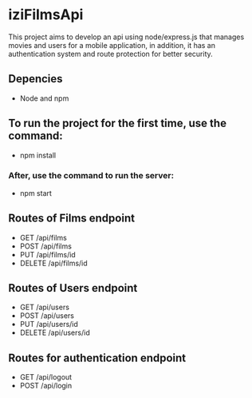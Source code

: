 # iziFilmsApi
This project aims to develop an api using node/express.js that manages movies and users for a mobile application, in addition, it has an authentication system and route protection for better security.

## Depencies
  - Node and npm

## To run the project for the first time, use the command:
  - npm install
### After, use the command to run the server:
  - npm start
  
## Routes of Films endpoint
  - GET /api/films
  - POST /api/films
  - PUT /api/films/id
  - DELETE /api/films/id

## Routes of Users endpoint
  - GET /api/users
  - POST /api/users
  - PUT /api/users/id
  - DELETE /api/users/id
  
## Routes for authentication endpoint
  - GET /api/logout
  - POST /api/login

